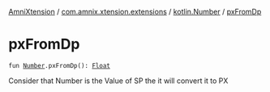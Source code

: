 [AmniXtension](../../index.md) / [com.amnix.xtension.extensions](../index.md) / [kotlin.Number](index.md) / [pxFromDp](./px-from-dp.md)

# pxFromDp

`fun `[`Number`](https://kotlinlang.org/api/latest/jvm/stdlib/kotlin/-number/index.html)`.pxFromDp(): `[`Float`](https://kotlinlang.org/api/latest/jvm/stdlib/kotlin/-float/index.html)

Consider that Number is the Value of SP the it will convert it to PX

